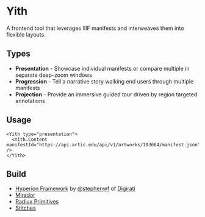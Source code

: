 # Yith

A frontend tool that leverages IIIF manifests and interweaves them into flexible layouts. 

## Types

- **Presentation** - Showcase individual manifests or compare multiple in separate deep-zoom windows
- **Progression** - Tell a narrative story walking end users through multiple manifests
- **Projection** - Provide an immersive guided tour driven by region targeted annotations

## Usage
```shell
<Yith type="presentation">
  <Yith.Content manifestId="https://api.artic.edu/api/v1/artworks/193664/manifest.json" />
</Yith>
```

## Build

- [Hyperion Framework](https://github.com/digirati-labs/hyperion) by [@stephenwf](https://github.com/stephenwf) of [Digirati](https://digirati.com/)
- [Mirador](https://github.com/ProjectMirador/mirador)
- [Radiux Primitives](https://www.radix-ui.com/docs/primitives)
- [Stitches](https://stitches.dev/)
